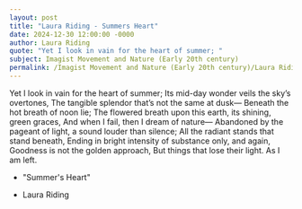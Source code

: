 ```yaml
---
layout: post
title: "Laura Riding - Summers Heart"
date: 2024-12-30 12:00:00 -0000
author: Laura Riding
quote: "Yet I look in vain for the heart of summer; "
subject: Imagist Movement and Nature (Early 20th century)
permalink: /Imagist Movement and Nature (Early 20th century)/Laura Riding/Laura Riding - Summers Heart
---
```


Yet I look in vain for the heart of summer; 
Its mid-day wonder veils the sky’s overtones,
The tangible splendor that’s not the same at dusk—
Beneath the hot breath of noon lie;
The flowered breath upon this earth, its shining, green graces,
And when I fail, then I dream of nature—
Abandoned by the pageant of light, a sound louder than silence; 
All the radiant stands that stand beneath,
Ending in bright intensity of substance only, and again,
Goodness is not the golden approach,
But things that lose their light. 
As I am left. 

- "Summer's Heart"

- Laura Riding
